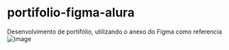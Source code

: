 # portifolio-figma-alura
Desenvolvimento de portifólio, utilizando o anexo do Figma como referencia
![image](https://github.com/user-attachments/assets/18f65758-66d8-4c8a-abd8-311c31108203)


